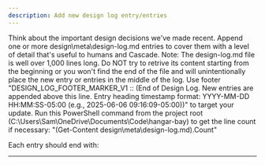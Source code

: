 ```yaml
---
description: Add new design log entry/entries
---
```


Think about the important design decisions we've made recent. Append one or more design\meta\design-log.md entries to cover them with a level of detail that's useful to humans and Cascade. Note: The design-log.md file is well over 1,000 lines long. Do NOT try to retrive its content starting from the beginning or you won't find the end of the file and will unintentionally place the new entry or entries in the middle of the log. Use footer "DESIGN_LOG_FOOTER_MARKER_V1 :: (End of Design Log. New entries are appended above this line. Entry heading timestamp format: YYYY-MM-DD HH:MM:SS-05:00 (e.g., 2025-06-06 09:16:09-05:00))" to target your update. Run this PowerShell command from the project root (C:\Users\Sam\OneDrive\Documents\Code\hangar-bay) to get the line count if necessary:
"(Get-Content design\meta\design-log.md).Count"

Each entry should end with:

---